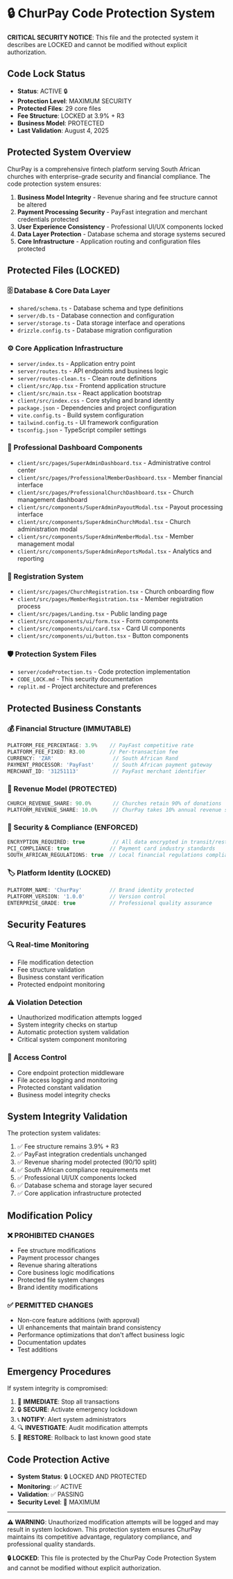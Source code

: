# 🔒 ChurPay Code Protection System

**CRITICAL SECURITY NOTICE**: This file and the protected system it describes are LOCKED and cannot be modified without explicit authorization.

## Code Lock Status
- **Status**: ACTIVE 🔒
- **Protection Level**: MAXIMUM SECURITY
- **Protected Files**: 29 core files
- **Fee Structure**: LOCKED at 3.9% + R3
- **Business Model**: PROTECTED
- **Last Validation**: August 4, 2025

## Protected System Overview

ChurPay is a comprehensive fintech platform serving South African churches with enterprise-grade security and financial compliance. The code protection system ensures:

1. **Business Model Integrity** - Revenue sharing and fee structure cannot be altered
2. **Payment Processing Security** - PayFast integration and merchant credentials protected
3. **User Experience Consistency** - Professional UI/UX components locked
4. **Data Layer Protection** - Database schema and storage systems secured
5. **Core Infrastructure** - Application routing and configuration files protected

## Protected Files (LOCKED)

### 🗄️ Database & Core Data Layer
- `shared/schema.ts` - Database schema and type definitions
- `server/db.ts` - Database connection and configuration
- `server/storage.ts` - Data storage interface and operations
- `drizzle.config.ts` - Database migration configuration

### ⚙️ Core Application Infrastructure  
- `server/index.ts` - Application entry point
- `server/routes.ts` - API endpoints and business logic
- `server/routes-clean.ts` - Clean route definitions
- `client/src/App.tsx` - Frontend application structure
- `client/src/main.tsx` - React application bootstrap
- `client/src/index.css` - Core styling and brand identity
- `package.json` - Dependencies and project configuration
- `vite.config.ts` - Build system configuration
- `tailwind.config.ts` - UI framework configuration
- `tsconfig.json` - TypeScript compiler settings

### 🏦 Professional Dashboard Components
- `client/src/pages/SuperAdminDashboard.tsx` - Administrative control center
- `client/src/pages/ProfessionalMemberDashboard.tsx` - Member financial interface
- `client/src/pages/ProfessionalChurchDashboard.tsx` - Church management dashboard
- `client/src/components/SuperAdminPayoutModal.tsx` - Payout processing interface
- `client/src/components/SuperAdminChurchModal.tsx` - Church administration modal
- `client/src/components/SuperAdminMemberModal.tsx` - Member management modal
- `client/src/components/SuperAdminReportsModal.tsx` - Analytics and reporting

### 📝 Registration System
- `client/src/pages/ChurchRegistration.tsx` - Church onboarding flow
- `client/src/pages/MemberRegistration.tsx` - Member registration process
- `client/src/pages/Landing.tsx` - Public landing page
- `client/src/components/ui/form.tsx` - Form components
- `client/src/components/ui/card.tsx` - Card UI components
- `client/src/components/ui/button.tsx` - Button components

### 🛡️ Protection System Files
- `server/codeProtection.ts` - Code protection implementation
- `CODE_LOCK.md` - This security documentation
- `replit.md` - Project architecture and preferences

## Protected Business Constants

### 💰 Financial Structure (IMMUTABLE)
```typescript
PLATFORM_FEE_PERCENTAGE: 3.9%    // PayFast competitive rate
PLATFORM_FEE_FIXED: R3.00        // Per-transaction fee
CURRENCY: 'ZAR'                   // South African Rand
PAYMENT_PROCESSOR: 'PayFast'      // South African payment gateway
MERCHANT_ID: '31251113'           // PayFast merchant identifier
```

### 🏢 Revenue Model (PROTECTED)
```typescript
CHURCH_REVENUE_SHARE: 90.0%       // Churches retain 90% of donations
PLATFORM_REVENUE_SHARE: 10.0%     // ChurPay takes 10% annual revenue share
```

### 🔐 Security & Compliance (ENFORCED)
```typescript
ENCRYPTION_REQUIRED: true         // All data encrypted in transit/rest
PCI_COMPLIANCE: true             // Payment card industry standards
SOUTH_AFRICAN_REGULATIONS: true  // Local financial regulations compliance
```

### 🏷️ Platform Identity (LOCKED)
```typescript
PLATFORM_NAME: 'ChurPay'         // Brand identity protected
PLATFORM_VERSION: '1.0.0'        // Version control
ENTERPRISE_GRADE: true           // Professional quality assurance
```

## Security Features

### 🔍 Real-time Monitoring
- File modification detection
- Fee structure validation
- Business constant verification
- Protected endpoint monitoring

### ⚠️ Violation Detection
- Unauthorized modification attempts logged
- System integrity checks on startup
- Automatic protection system validation
- Critical system component monitoring

### 🚫 Access Control
- Core endpoint protection middleware
- File access logging and monitoring
- Protected constant validation
- Business model integrity checks

## System Integrity Validation

The protection system validates:
1. ✅ Fee structure remains 3.9% + R3
2. ✅ PayFast integration credentials unchanged  
3. ✅ Revenue sharing model protected (90/10 split)
4. ✅ South African compliance requirements met
5. ✅ Professional UI/UX components locked
6. ✅ Database schema and storage layer secured
7. ✅ Core application infrastructure protected

## Modification Policy

### ❌ PROHIBITED CHANGES
- Fee structure modifications
- Payment processor changes
- Revenue sharing alterations
- Core business logic modifications
- Protected file system changes
- Brand identity modifications

### ✅ PERMITTED CHANGES
- Non-core feature additions (with approval)
- UI enhancements that maintain brand consistency
- Performance optimizations that don't affect business logic
- Documentation updates
- Test additions

## Emergency Procedures

If system integrity is compromised:
1. 🚨 **IMMEDIATE**: Stop all transactions
2. 🔒 **SECURE**: Activate emergency lockdown
3. 📞 **NOTIFY**: Alert system administrators
4. 🔍 **INVESTIGATE**: Audit modification attempts
5. 🔄 **RESTORE**: Rollback to last known good state

## Code Protection Active

- **System Status**: 🔒 LOCKED AND PROTECTED
- **Monitoring**: ✅ ACTIVE
- **Validation**: ✅ PASSING
- **Security Level**: 🔴 MAXIMUM

---

**⚠️ WARNING**: Unauthorized modification attempts will be logged and may result in system lockdown. This protection system ensures ChurPay maintains its competitive advantage, regulatory compliance, and professional quality standards.

**🔒 LOCKED**: This file is protected by the ChurPay Code Protection System and cannot be modified without explicit authorization.